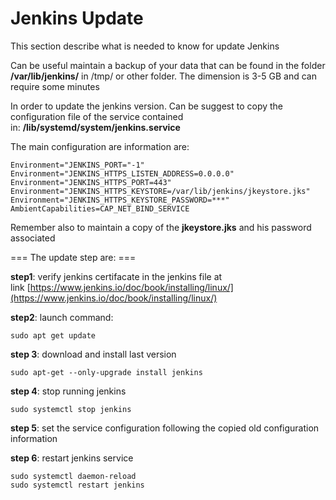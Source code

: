 # Jenkins Update

This section describe what is needed to know for update Jenkins

Can be useful maintain a backup of your data that can be found in the folder **/var/lib/jenkins/** in /tmp/ or other folder. The dimension is 3-5 GB and can require some minutes

In order to update the jenkins version. Can be suggest to copy the configuration file of the service contained in: **/lib/systemd/system/jenkins.service**

The main configuration are information are:
    
    Environment="JENKINS_PORT="-1"
    Environment="JENKINS_HTTPS_LISTEN_ADDRESS=0.0.0.0"
    Environment="JENKINS_HTTPS_PORT=443"
    Environment="JENKINS_HTTPS_KEYSTORE=/var/lib/jenkins/jkeystore.jks"
    Environment="JENKINS_HTTPS_KEYSTORE_PASSWORD=***"
    AmbientCapabilities=CAP_NET_BIND_SERVICE

Remember also to maintain a copy of the **jkeystore.jks** and his password associated 


=== The update step are: ===

**step1**: verify jenkins certifacate in the jenkins file at link [https://www.jenkins.io/doc/book/installing/linux/](https://www.jenkins.io/doc/book/installing/linux/)

**step2**: launch command:

    sudo apt get update

**step 3**: download and install last version

    sudo apt-get --only-upgrade install jenkins


**step 4**: stop running jenkins

    sudo systemctl stop jenkins

**step 5**: set the service configuration following the copied old configuration information

**step 6**: restart jenkins service

    sudo systemctl daemon-reload
    sudo systemctl restart jenkins
